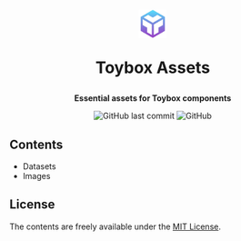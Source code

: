 <p align="center">
    <h1 align="center">
        <img src="https://raw.githubusercontent.com/project-toybox/toybox-assets/main/images/toybox-icon.png" width="50" height="50">
        <p>Toybox Assets</p>
    </h1>
    <p align="center"><b>Essential assets for Toybox components</b></p>
    <p align="center">
        <img alt="GitHub last commit" src="https://img.shields.io/github/last-commit/project-toybox/toybox-assets">
        <img alt="GitHub" src="https://img.shields.io/github/license/project-toybox/toybox-assets">
    </p>
</p>

## Contents
 * Datasets
 * Images

## License
The contents are freely available under the [MIT License](http://opensource.org/licenses/MIT).
